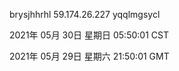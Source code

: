 brysjhhrhl 59.174.26.227 yqqlmgsycl

2021年 05月 30日 星期日 05:50:01 CST

2021年 05月 29日 星期六 21:50:01 GMT
